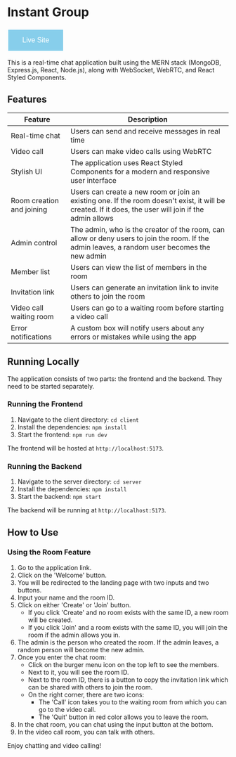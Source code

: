 # Instant Group

<a href="https://instant-chat-ay6x.onrender.com" target="_blank" style="text-decoration: none;"><button style="background-color: #87CEEB; color: white; border: none; padding: 15px 32px; text-align: center; display: inline-block; font-size: 16px; margin: 4px 2px; cursor: pointer;">Live Site</button></a>


This is a real-time chat application built using the MERN stack (MongoDB, Express.js, React, Node.js), along with WebSocket, WebRTC, and React Styled Components.

## Features

| Feature | Description |
|---------|-------------|
| Real-time chat | Users can send and receive messages in real time |
| Video call | Users can make video calls using WebRTC |
| Stylish UI | The application uses React Styled Components for a modern and responsive user interface |
| Room creation and joining | Users can create a new room or join an existing one. If the room doesn't exist, it will be created. If it does, the user will join if the admin allows |
| Admin control | The admin, who is the creator of the room, can allow or deny users to join the room. If the admin leaves, a random user becomes the new admin |
| Member list | Users can view the list of members in the room |
| Invitation link | Users can generate an invitation link to invite others to join the room |
| Video call waiting room | Users can go to a waiting room before starting a video call |
| Error notifications | A custom box will notify users about any errors or mistakes while using the app |

## Running Locally

The application consists of two parts: the frontend and the backend. They need to be started separately.

### Running the Frontend

1. Navigate to the client directory: `cd client`
2. Install the dependencies: `npm install`
3. Start the frontend: `npm run dev`

The frontend will be hosted at `http://localhost:5173`.

### Running the Backend

1. Navigate to the server directory: `cd server`
2. Install the dependencies: `npm install`
3. Start the backend: `npm start`

The backend will be running at `http://localhost:5173`.

## How to Use

### Using the Room Feature

1. Go to the application link.
2. Click on the 'Welcome' button.
3. You will be redirected to the landing page with two inputs and two buttons.
4. Input your name and the room ID.
5. Click on either 'Create' or 'Join' button.
    - If you click 'Create' and no room exists with the same ID, a new room will be created.
    - If you click 'Join' and a room exists with the same ID, you will join the room if the admin allows you in.
6. The admin is the person who created the room. If the admin leaves, a random person will become the new admin.
7. Once you enter the chat room:
    - Click on the burger menu icon on the top left to see the members.
    - Next to it, you will see the room ID.
    - Next to the room ID, there is a button to copy the invitation link which can be shared with others to join the room.
    - On the right corner, there are two icons:
        - The 'Call' icon takes you to the waiting room from which you can go to the video call.
        - The 'Quit' button in red color allows you to leave the room.
8. In the chat room, you can chat using the input button at the bottom.
9. In the video call room, you can talk with others.

Enjoy chatting and video calling!

